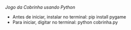 *Jogo da Cobrinha usando Python*

- Antes de iniciar, instalar no terminal: pip install pygame
- Para iniciar, digitar no terminal: python cobrinha.py
